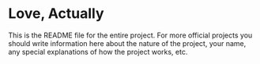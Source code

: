 # Love, Actually

This is the README file for the entire project. For more official projects you should write information here about the nature of the project, your name, any special explanations of how the project works, etc.

